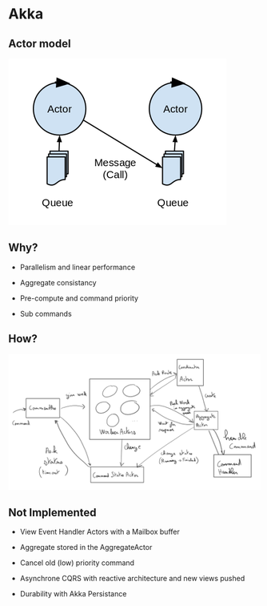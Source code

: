 # Akka


## Actor model

![actor model](/slides/rex-akka-cqrs/img/actormodel.png)


## Why?

- Parallelism and linear performance <!-- .element: class="fragment" data-fragment-index="1" -->

- Aggregate consistancy <!-- .element: class="fragment" data-fragment-index="2" -->

- Pre-compute and command priority  <!-- .element: class="fragment" data-fragment-index="3" -->

- Sub commands <!-- .element: class="fragment" data-fragment-index="4" -->


## How?

![cqrs](/slides/rex-akka-cqrs/img/actor.png)


## Not Implemented

- View Event Handler Actors with a Mailbox buffer <!-- .element: class="fragment" data-fragment-index="1" -->

- Aggregate stored in the AggregateActor <!-- .element: class="fragment" data-fragment-index="2" -->

- Cancel old (low) priority command <!-- .element: class="fragment" data-fragment-index="3" -->

- Asynchrone CQRS with reactive architecture and new views pushed <!-- .element: class="fragment" data-fragment-index="4" -->

- Durability with Akka Persistance <!-- .element: class="fragment" data-fragment-index="5" -->